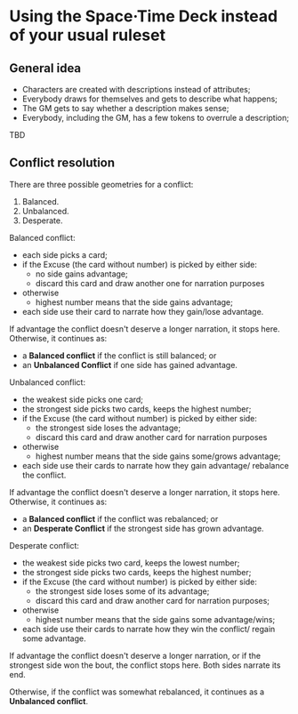# Using the Space·Time Deck instead of your usual ruleset

## General idea

- Characters are created with descriptions instead of attributes;
- Everybody draws for themselves and gets to describe what happens;
- The GM gets to say whether a description makes sense;
- Everybody, including the GM, has a few tokens to overrule a description;

TBD

## Conflict resolution

There are three possible geometries for a conflict:
1. Balanced.
2. Unbalanced.
3. Desperate.

Balanced conflict:
- each side picks a card;
- if the Excuse (the card without number) is picked by either side:
    - no side gains advantage;
    - discard this card and draw another one for narration purposes
- otherwise
    - highest number means that the side gains advantage;
- each side use their card to narrate how they gain/lose advantage.

If advantage the conflict doesn't deserve a longer narration, it stops
here. Otherwise, it continues as:
- a **Balanced conflict** if the conflict is still balanced; or
- an **Unbalanced Conflict** if one side has gained advantage.

Unbalanced conflict:
- the weakest side picks one card;
- the strongest side picks two cards, keeps the highest number;
- if the Excuse (the card without number) is picked by either side:
    - the strongest side loses the advantage;
    - discard this card and draw another card for narration purposes
- otherwise
    - highest number means that the side gains some/grows advantage;
- each side use their cards to narrate how they gain advantage/
    rebalance the conflict.

If advantage the conflict doesn't deserve a longer narration, it stops
here. Otherwise, it continues as:
- a **Balanced conflict** if the conflict was rebalanced; or
- an **Desperate Conflict** if the strongest side has grown advantage.

Desperate conflict:
- the weakest side picks two card, keeps the lowest number;
- the strongest side picks two cards, keeps the highest number;
- if the Excuse (the card without number) is picked by either side:
    - the strongest side loses some of its advantage;
    - discard this card and draw another card for narration purposes;
- otherwise
    - highest number means that the side gains some advantage/wins;
- each side use their cards to narrate how they win the conflict/
    regain some advantage.

If advantage the conflict doesn't deserve a longer narration, or if the
strongest side won the bout, the conflict stops here. Both sides narrate
its end.

Otherwise, if the conflict was somewhat rebalanced, it continues as a
**Unbalanced conflict**.
